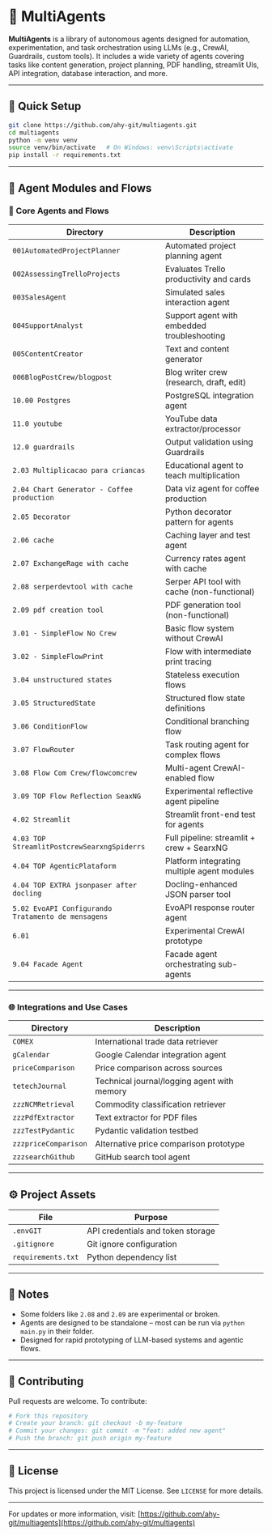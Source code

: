 # 🧠 MultiAgents

**MultiAgents** is a library of autonomous agents designed for automation, experimentation, and task orchestration using LLMs (e.g., CrewAI, Guardrails, custom tools). It includes a wide variety of agents covering tasks like content generation, project planning, PDF handling, streamlit UIs, API integration, database interaction, and more.

---

## 🚀 Quick Setup

```bash
git clone https://github.com/ahy-git/multiagents.git
cd multiagents
python -m venv venv
source venv/bin/activate   # On Windows: venv\Scripts\activate
pip install -r requirements.txt
````

---

## 📂 Agent Modules and Flows

### 🧠 Core Agents and Flows
<!-- AGENTS_START -->
| Directory                                          | Description                                 |
| -------------------------------------------------- | ------------------------------------------- |
| `001AutomatedProjectPlanner`                       | Automated project planning agent            |
| `002AssessingTrelloProjects`                       | Evaluates Trello productivity and cards     |
| `003SalesAgent`                                    | Simulated sales interaction agent           |
| `004SupportAnalyst`                                | Support agent with embedded troubleshooting |
| `005ContentCreator`                                | Text and content generator                  |
| `006BlogPostCrew/blogpost`                         | Blog writer crew (research, draft, edit)    |
| `10.00 Postgres`                                   | PostgreSQL integration agent                |
| `11.0 youtube`                                     | YouTube data extractor/processor            |
| `12.0 guardrails`                                  | Output validation using Guardrails          |
| `2.03 Multiplicacao para criancas`                 | Educational agent to teach multiplication   |
| `2.04 Chart Generator - Coffee production`         | Data viz agent for coffee production        |
| `2.05 Decorator`                                   | Python decorator pattern for agents         |
| `2.06 cache`                                       | Caching layer and test agent                |
| `2.07 ExchangeRage with cache`                     | Currency rates agent with cache             |
| `2.08 serperdevtool with cache`                    | Serper API tool with cache (non-functional) |
| `2.09 pdf creation tool`                           | PDF generation tool (non-functional)        |
| `3.01 - SimpleFlow No Crew`                        | Basic flow system without CrewAI            |
| `3.02 - SimpleFlowPrint`                           | Flow with intermediate print tracing        |
| `3.04 unstructured states`                         | Stateless execution flows                   |
| `3.05 StructuredState`                             | Structured flow state definitions           |
| `3.06 ConditionFlow`                               | Conditional branching flow                  |
| `3.07 FlowRouter`                                  | Task routing agent for complex flows        |
| `3.08 Flow Com Crew/flowcomcrew`                   | Multi-agent CrewAI-enabled flow             |
| `3.09 TOP Flow Reflection SeaxNG`                  | Experimental reflective agent pipeline      |
| `4.02 Streamlit`                                   | Streamlit front-end test for agents         |
| `4.03 TOP StreamlitPostcrewSearxngSpiderrs`        | Full pipeline: streamlit + crew + SearxNG   |
| `4.04 TOP AgenticPlataform`                        | Platform integrating multiple agent modules |
| `4.04 TOP EXTRA jsonpaser after docling`           | Docling-enhanced JSON parser tool           |
| `5.02 EvoAPI Configurando Tratamento de mensagens` | EvoAPI response router agent                |
| `6.01`                                             | Experimental CrewAI prototype               |
| `9.04 Facade Agent`                                | Facade agent orchestrating sub-agents       |
<!-- AGENTS_END -->
---

### 🌐 Integrations and Use Cases

| Directory            | Description                                 |
| -------------------- | ------------------------------------------- |
| `COMEX`              | International trade data retriever          |
| `gCalendar`          | Google Calendar integration agent           |
| `priceComparison`    | Price comparison across sources             |
| `tetechJournal`      | Technical journal/logging agent with memory |
| `zzzNCMRetrieval`    | Commodity classification retriever          |
| `zzzPdfExtractor`    | Text extractor for PDF files                |
| `zzzTestPydantic`    | Pydantic validation testbed                 |
| `zzzpriceComparison` | Alternative price comparison prototype      |
| `zzzsearchGithub`    | GitHub search tool agent                    |

---

## ⚙️ Project Assets

| File               | Purpose                           |
| ------------------ | --------------------------------- |
| `.envGIT`          | API credentials and token storage |
| `.gitignore`       | Git ignore configuration          |
| `requirements.txt` | Python dependency list            |

---

## 📌 Notes

* Some folders like `2.08` and `2.09` are experimental or broken.
* Agents are designed to be standalone – most can be run via `python main.py` in their folder.
* Designed for rapid prototyping of LLM-based systems and agentic flows.

---

## 🤝 Contributing

Pull requests are welcome. To contribute:

```bash
# Fork this repository
# Create your branch: git checkout -b my-feature
# Commit your changes: git commit -m "feat: added new agent"
# Push the branch: git push origin my-feature
```

---

## 📄 License

This project is licensed under the MIT License. See `LICENSE` for more details.

---

For updates or more information, visit: [https://github.com/ahy-git/multiagents](https://github.com/ahy-git/multiagents)

```
